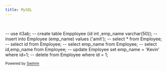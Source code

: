 ```yaml
---
title: MySQL
---
```


&nbsp;

-- use it3ab;
-- create table Empployee (id int ,emp_name varchar(50));
-- insert into Employee (emp_name) values ('amit');
-- select * from Employee;
-- select id from Employee;
-- select emp_name from Employee;
-- select id,emp_name from Employee;
-- update Employee set emp_name = 'Kevin' where id=1;
-- delete from Employee where id = 1;


<SwmMeta version="3.0.0" repo-id="Z2l0aHViJTNBJTNBZGV2LWRvY3MtY29sbGVjdGlvbiUzQSUzQWFycGl0cGFyZWto" repo-name="dev-docs-collection"><sup>Powered by [Swimm](https://app.swimm.io/)</sup></SwmMeta>

